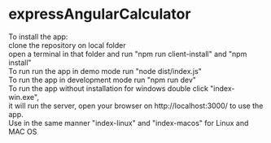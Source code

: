 # expressAngularCalculator
To install the app:  
   clone the repository on local folder  
   open a terminal in that folder and run "npm run client-install" and "npm install"  
To run run the app in demo mode run "node dist/index.js"  
To run the app in development mode run "npm run dev"  
To run the app without installation for windows double click "index-win.exe",  
   it will run the server, open your browser on http://localhost:3000/ to use the app.  
   Use in the same manner "index-linux" and "index-macos" for Linux and MAC OS  
